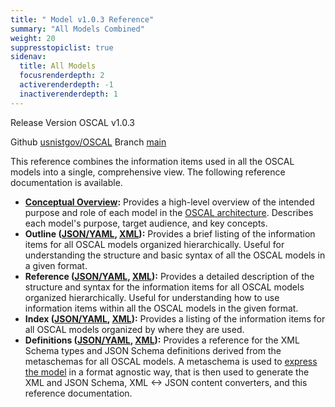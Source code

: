```yaml
---
title: " Model v1.0.3 Reference"
summary: "All Models Combined"
weight: 20
suppresstopiclist: true
sidenav:
  title: All Models
  focusrenderdepth: 2
  activerenderdepth: -1
  inactiverenderdepth: 1
---
```


<p><span class="usa-tag">Release Version</span> OSCAL v1.0.3</p>
<p><span class="usa-tag">Github</span> <a href="https://github.com/usnistgov/OSCAL">usnistgov/OSCAL</a> <span class="usa-tag">Branch</span> <a href="https://github.com/usnistgov/OSCAL/tree/main">main</a></p>

This reference combines the information items used in all the OSCAL models into a single, comprehensive view. The following reference documentation is available.

- **[Conceptual Overview](/concepts/layer/):** Provides a high-level overview of the intended purpose and role of each model in the [OSCAL architecture](/concepts/layer/). Describes each model's purpose, target audience, and key concepts.
- **Outline ([JSON/YAML](json-outline/), [XML](xml-outline/)):** Provides a brief listing of the information items for all OSCAL models organized hierarchically. Useful for understanding the structure and basic syntax of all the OSCAL models in a given format.
- **Reference ([JSON/YAML](json-reference/), [XML](xml-reference/)):** Provides a detailed description of the structure and syntax for the information items for all OSCAL models organized hierarchically. Useful for understanding how to use information items within all the OSCAL models in the given format.
- **Index ([JSON/YAML](json-index/), [XML](xml-index/)):** Provides a listing of the information items for all OSCAL models organized by where they are used.
- **Definitions ([JSON/YAML](json-definitions/), [XML](xml-definitions/)):** Provides a reference for the XML Schema types and JSON Schema definitions derived from the metaschemas for all OSCAL models. A metaschema is used to [express the model](/concepts/layer/overview/#modeling-approach) in a format agnostic way, that is then used to generate the XML and JSON Schema, XML <-> JSON content converters, and this reference documentation.
